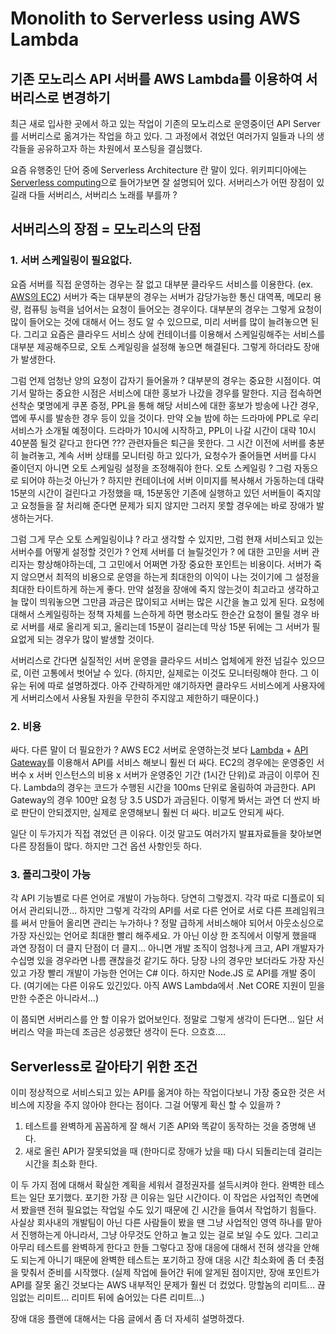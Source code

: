 # Monolith to Serverless using AWS Lambda

## 기존 모노리스 API 서버를 AWS Lambda를 이용하여 서버리스로 변경하기

최근 새로 입사한 곳에서 하고 있는 작업이 기존의 모노리스로 운영중이던 API Server를 서버리스로 옮겨가는 작업을 하고 있다.
그 과정에서 겪었던 여러가지 일들과 나의 생각들을 공유하고자 하는 차원에서 포스팅을 결심했다.


요즘 유행중인 단어 중에 Serverless Architecture 란 말이 있다.
위키피디아에는 [Serverless computing](https://en.wikipedia.org/wiki/Serverless_computing)으로 들어가보면 잘 설명되어 있다.
서버리스가 어떤 장점이 있길래 다들 서버리스, 서버리스 노래를 부를까 ?

## 서버리스의 장점 = 모노리스의 단점

### 1. 서버 스케일링이 필요없다.

요즘 서버를 직접 운영하는 경우는 잘 없고 대부분 클라우드 서비스를 이용한다. (ex. [AWS의 EC2](https://aws.amazon.com/ec2))
서버가 죽는 대부분의 경우는 서버가 감당가능한 통신 대역폭, 메모리 용량, 컴퓨팅 능력을 넘어서는 요청이 들어오는 경우이다.
대부분의 경우는 그렇게 요청이 많이 들어오는 것에 대해서 어느 정도 알 수 있으므로, 미리 서버를 많이 늘려놓으면 된다.
그리고 요즘은 클라우드 서비스 상에 컨테이너를 이용해서 스케일링해주는 서비스를 대부분 제공해주므로, 오토 스케일링을 설정해 놓으면 해결된다.
그렇게 하더라도 장애가 발생한다.


그럼 언제 엄청난 양의 요청이 갑자기 들어올까 ?
대부분의 경우는 중요한 시점이다.
여기서 말하는 중요한 시점은 서비스에 대한 홍보가 나갔을 경우를 말한다.
지금 접속하면 선착순 몇명에게 쿠폰 증정, PPL을 통해 해당 서비스에 대한 홍보가 방송에 나간 경우, 앱에 푸시를 발송한 경우 등이 있을 것이다.
만약 오늘 밤에 하는 드라마에 PPL로 우리 서비스가 소개될 예정이다. 드라마가 10시에 시작하고, PPL이 나갈 시간이 대략 10시 40분쯤 될것 같다고 한다면 ???
관련자들은 퇴근을 못한다. 그 시간 이전에 서버를 충분히 늘려놓고, 계속 서버 상태를 모니터링 하고 있다가, 요청수가 줄어들면 서버를 다시 줄이던지 아니면 오토 스케일링 설정을 조정해줘야 한다.
오토 스케일링 ? 그럼 자동으로 되어야 하는것 아닌가 ? 하지만 컨테이너에 서버 이미지를 복사해서 가동하는데 대략 15분의 시간이 걸린다고 가정했을 때,
15분동안 기존에 실행하고 있던 서버들이 죽지않고 요청들을 잘 처리해 준다면 문제가 되지 않지만 그러지 못할 경우에는 바로 장애가 발생하는거다.


그럼 그게 무슨 오토 스케일링이냐 ? 라고 생각할 수 있지만, 그럼 현재 서비스되고 있는 서버수를 어떻게 설정할 것인가 ? 언제 서버를 더 늘릴것인가 ? 에 대한 고민을 서버 관리자는 항상해야하는데,
그 고민에서 어쩌면 가장 중요한 포인트는 비용이다. 서버가 죽지 않으면서 최적의 비용으로 운영을 하는게 최대한의 이익이 나는 것이기에 그 설정을 최대한 타이트하게 하는게 좋다.
만약 설정을 장애에 죽지 않는것이 최고라고 생각하고 늘 많이 띄워놓으면 그만큼 과금은 많이되고 서버는 많은 시간을 놀고 있게 된다.
요청에 대해서 스케일링하는 정책 자체를 느슨하게 하면 평소라도 한순간 요청이 몰릴 경우 바로 서버를 새로 올리게 되고, 올리는데 15분이 걸리는데 막상 15분 뒤에는 그 서버가 필요없게 되는 경우가 많이 발생할 것이다.


서버리스로 간다면 실질적인 서버 운영을 클라우드 서비스 업체에게 완전 넘길수 있으므로, 이런 고통에서 벗어날 수 있다.
(하지만, 실제로는 이것도 모니터링해야 한다. 그 이유는 뒤에 따로 설명하겠다. 아주 간략하게만 얘기하자면 클라우드 서비스에게 사용자에게 서버리스에서 사용될 자원을 무한히 주지않고 제한하기 때문이다.)

### 2. 비용

싸다. 다른 말이 더 필요한가 ?
AWS EC2 서버로 운영하는것 보다 [Lambda](https://aws.amazon.com/lambda) + [API Gateway](https://aws.amazon.com/api-gateway)를 이용해서 API를 서비스 해보니 훨씬 더 싸다.
EC2의 경우에는 운영중인 서버수 x 서버 인스턴스의 비용 x 서버가 운영중인 기간 (1시간 단위)로 과금이 이루어 진다.
Lambda의 경우는 코드가 수행된 시간을 100ms 단위로 올림하여 과금한다. API Gateway의 경우 100만 요청 당 3.5 USD가 과금된다.
이렇게 봐서는 과연 더 싼지 바로 판단이 안되겠지만, 실제로 운영해보니 훨씬 더 싸다. 비교도 안되게 싸다.


일단 이 두가지가 직접 겪었던 큰 이유다.
이것 말고도 여러가지 발표자료들을 찾아보면 다른 장점들이 많다.
하지만 그건 옵션 사항인듯 하다.

### 3. 폴리그랏이 가능

각 API 기능별로 다른 언어로 개발이 가능하다.
당연히 그렇겠지. 각각 따로 디플로이 되어서 관리되니깐...
하지만 그렇게 각각의 API를 서로 다른 언어로 서로 다른 프레임워크를 써서 만들어 올리면 관리는 누가하나 ?
정말 급하게 서비스해야 되어서 아웃소싱으로 가장 자신있는 언어로 최대한 빨리 해주세요. 가 아닌 이상 한 조직에서 이렇게 했을때 과연 장점이 더 클지 단점이 더 클지...
아니면 개발 조직이 엄청나게 크고, API 개발자가 수십명 있을 경우라면 나름 괜찮을것 같기도 하다.
당장 나의 경우만 보더라도 가장 자신있고 가장 빨리 개발이 가능한 언어는 C# 이다.
하지만 Node.JS 로 API를 개발 중이다.
(여기에는 다른 이유도 있긴있다. 아직 AWS Lambda에서 .Net CORE 지원이 믿을만한 수준은 아니라서...)


이 쯤되면 서버리스를 안 할 이유가 없어보인다.
정말로 그렇게 생각이 든다면... 일단 서버리스 약을 파는데 조금은 성공했단 생각이 든다. 으흐흐....

## Serverless로 갈아타기 위한 조건

이미 정상적으로 서비스되고 있는 API를 옮겨야 하는 작업이다보니 가장 중요한 것은 서비스에 지장을 주지 않아야 한다는 점이다.
그걸 어떻게 확신 할 수 있을까 ?

1. 테스트를 완벽하게 꼼꼼하게 잘 해서 기존 API와 똑같이 동작하는 것을 증명해 낸다.
2. 새로 올린 API가 잘못되었을 때 (한마디로 장애가 났을 때) 다시 되돌리는데 걸리는 시간을 최소화 한다.

이 두 가지 점에 대해서 확실한 계획을 세워서 결정권자를 설득시켜야 한다.
완벽한 테스트는 일단 포기했다.
포기한 가장 큰 이유는 일단 시간이다.
이 작업은 사업적인 측면에서 봤을땐 전혀 필요없는 작업일 수도 있기 때문에 긴 시간을 들여서 작업하기 힘들다.
사실상 회사내의 개발팀이 아닌 다른 사람들이 봤을 땐 그냥 사업적인 영역 하나를 맡아서 진행하는게 아니라서, 그냥 아무것도 안하고 놀고 있는 걸로 보일 수도 있다.
그리고 아무리 테스트를 완벽하게 한다고 한들 그렇다고 장애 대응에 대해서 전혀 생각을 안해도 되는게 아니기 때문에 완벽한 테스트는 포기하고 장애 대응 시간 최소화에 좀 더 촛점을 맞춰서 준비를 시작했다.
(실제 작업에 들어간 뒤에 알게된 점이지만, 장애 포인트가 API를 잘못 옮긴 것보다는 AWS 내부적인 문제가 훨씬 더 컸었다. 망할놈의 리미트... 끊임없는 리미트... 리미트 뒤에 숨어있는 다른 리미트...)

장애 대응 플랜에 대해서는 다음 글에서 좀 더 자세히 설명하겠다.